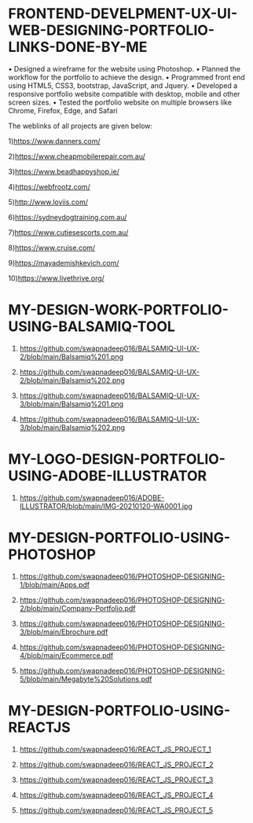 # FRONTEND-DEVELPMENT-UX-UI-WEB-DESIGNING-PORTFOLIO-LINKS-DONE-BY-ME

• Designed a wireframe for the website using Photoshop.
• Planned the workflow for the portfolio to achieve the design.
• Programmed front end using HTML5, CSS3, bootstrap, JavaScript, and Jquery.
• Developed a responsive portfolio website compatible with desktop, mobile and other screen sizes. 
• Tested the portfolio website on multiple browsers like Chrome, Firefox, Edge, and Safari

The weblinks of all projects are given below:

1)https://www.danners.com/

2)https://www.cheapmobilerepair.com.au/

3)https://www.beadhappyshop.ie/

4)https://webfrootz.com/

5)http://www.loviis.com/

6)https://sydneydogtraining.com.au/

7)https://www.cutiesescorts.com.au/

8)https://www.cruise.com/

9)https://mayademishkevich.com/

10)https://www.livethrive.org/


# MY-DESIGN-WORK-PORTFOLIO-USING-BALSAMIQ-TOOL

1) https://github.com/swapnadeep016/BALSAMIQ-UI-UX-2/blob/main/Balsamiq%201.png

2) https://github.com/swapnadeep016/BALSAMIQ-UI-UX-2/blob/main/Balsamiq%202.png

3) https://github.com/swapnadeep016/BALSAMIQ-UI-UX-3/blob/main/Balsamiq%201.png

4) https://github.com/swapnadeep016/BALSAMIQ-UI-UX-3/blob/main/Balsamiq%202.png


# MY-LOGO-DESIGN-PORTFOLIO-USING-ADOBE-ILLUSTRATOR

1) https://github.com/swapnadeep016/ADOBE-ILLUSTRATOR/blob/main/IMG-20210120-WA0001.jpg


# MY-DESIGN-PORTFOLIO-USING-PHOTOSHOP

1) https://github.com/swapnadeep016/PHOTOSHOP-DESIGNING-1/blob/main/Apps.pdf

2) https://github.com/swapnadeep016/PHOTOSHOP-DESIGNING-2/blob/main/Company-Portfolio.pdf

3) https://github.com/swapnadeep016/PHOTOSHOP-DESIGNING-3/blob/main/Ebrochure.pdf

4) https://github.com/swapnadeep016/PHOTOSHOP-DESIGNING-4/blob/main/Ecommerce.pdf

5) https://github.com/swapnadeep016/PHOTOSHOP-DESIGNING-5/blob/main/Megabyte%20Solutions.pdf


# MY-DESIGN-PORTFOLIO-USING-REACTJS

1) https://github.com/swapnadeep016/REACT_JS_PROJECT_1

2) https://github.com/swapnadeep016/REACT_JS_PROJECT_2

3) https://github.com/swapnadeep016/REACT_JS_PROJECT_3

4) https://github.com/swapnadeep016/REACT_JS_PROJECT_4

5) https://github.com/swapnadeep016/REACT_JS_PROJECT_5

